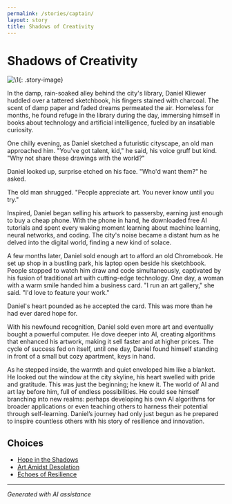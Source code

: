 ```yaml
---
permalink: /stories/captain/
layout: story
title: Shadows of Creativity
---
```


# Shadows of Creativity

![\1](/input_images/captain){: .story-image}

In the damp, rain-soaked alley behind the city's library, Daniel Kliewer huddled over a tattered sketchbook, his fingers stained with charcoal. The scent of damp paper and faded dreams permeated the air. Homeless for months, he found refuge in the library during the day, immersing himself in books about technology and artificial intelligence, fueled by an insatiable curiosity.

One chilly evening, as Daniel sketched a futuristic cityscape, an old man approached him. "You've got talent, kid," he said, his voice gruff but kind. "Why not share these drawings with the world?"

Daniel looked up, surprise etched on his face. "Who'd want them?" he asked.

The old man shrugged. "People appreciate art. You never know until you try."

Inspired, Daniel began selling his artwork to passersby, earning just enough to buy a cheap phone. With the phone in hand, he downloaded free AI tutorials and spent every waking moment learning about machine learning, neural networks, and coding. The city's noise became a distant hum as he delved into the digital world, finding a new kind of solace.

A few months later, Daniel sold enough art to afford an old Chromebook. He set up shop in a bustling park, his laptop open beside his sketchbook. People stopped to watch him draw and code simultaneously, captivated by his fusion of traditional art with cutting-edge technology. One day, a woman with a warm smile handed him a business card. "I run an art gallery," she said. "I'd love to feature your work."

Daniel's heart pounded as he accepted the card. This was more than he had ever dared hope for.

With his newfound recognition, Daniel sold even more art and eventually bought a powerful computer. He dove deeper into AI, creating algorithms that enhanced his artwork, making it sell faster and at higher prices. The cycle of success fed on itself, until one day, Daniel found himself standing in front of a small but cozy apartment, keys in hand.

As he stepped inside, the warmth and quiet enveloped him like a blanket. He looked out the window at the city skyline, his heart swelled with pride and gratitude. This was just the beginning; he knew it. The world of AI and art lay before him, full of endless possibilities. He could see himself branching into new realms: perhaps developing his own AI algorithms for broader applications or even teaching others to harness their potential through self-learning. Daniel’s journey had only just begun as he prepared to inspire countless others with his story of resilience and innovation.


## Choices

* [Hope in the Shadows](/stories/20221113_161540)
* [Art Amidst Desolation](/stories/20221013_134808)
* [Echoes of Resilience](/stories/476485893_1141800154331157_7662562200996339651_n)


---
*Generated with AI assistance*
